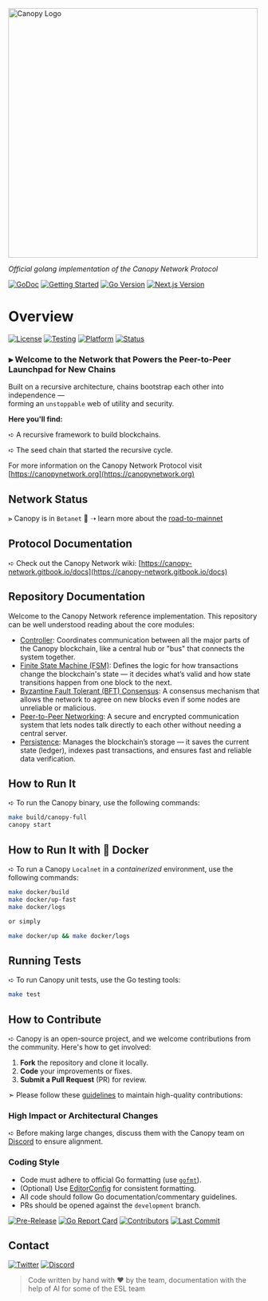 <img src="https://github.com/user-attachments/assets/b8d6f342-c18b-492e-b87f-06755f775c5f" alt="Canopy Logo" width="500"/>

_Official golang implementation of the Canopy Network Protocol_

[![GoDoc](https://img.shields.io/badge/godoc-reference-white.svg)](https://godoc.org/github.com/canopy-network/canopy)
[![Getting Started](https://img.shields.io/badge/getting%20started-guide-white)](https://canopynetwork.org)
[![Go Version](https://img.shields.io/badge/golang-v1.21-white.svg)](https://golang.org)
[![Next.js Version](https://img.shields.io/badge/next%20js-v14.2.3-white.svg)](https://nextjs.org/)


# Overview

[![License](https://img.shields.io/badge/License-MIT-white.svg)](https://opensource.org/licenses/MIT)
[![Testing](https://img.shields.io/badge/testing-docker%20compose-white)](https://docs.docker.com/compose/)
[![Platform](https://img.shields.io/badge/platform-linux%20%7C%20macos-white.svg)](https://github.com/canopy-network/canopy/releases)
[![Status](https://img.shields.io/badge/status-alphanet-white)](https://docs.docker.com/compose/)

### ⫸ **Welcome to the Network that Powers the Peer-to-Peer Launchpad for New Chains**

Built on a recursive architecture, chains bootstrap each other into independence —  
forming an `unstoppable` web of utility and security. 

**Here you'll find:**

➪ A recursive framework to build blockchains.

➪ The seed chain that started the recursive cycle.

For more information on the Canopy Network Protocol visit [https://canopynetwork.org](https://canopynetwork.org)

## Network Status

⪢ Canopy is in `Betanet` 🚀 ➝ learn more about the [road-to-mainnet](https://www.canopynetwork.org/learn-more/road-to-mainnet)

## Protocol Documentation

➪ Check out the Canopy Network wiki:  [https://canopy-network.gitbook.io/docs](https://canopy-network.gitbook.io/docs)

## Repository Documentation

Welcome to the Canopy Network reference implementation. This repository can be well understood reading about the core modules:

- [Controller](controller/README.md): Coordinates communication between all the major parts of the Canopy blockchain, like a central hub or "bus" that connects the system together.
- [Finite State Machine (FSM)](fsm/README.md): Defines the logic for how transactions change the blockchain's state — it decides what’s valid and how state transitions happen from one block to the next.
- [Byzantine Fault Tolerant (BFT) Consensus](bft/README.md): A consensus mechanism that allows the network to agree on new blocks even if some nodes are unreliable or malicious.
- [Peer-to-Peer Networking](p2p/README.md): A secure and encrypted communication system that lets nodes talk directly to each other without needing a central server.
- [Persistence](store/README.md): Manages the blockchain’s storage — it saves the current state (ledger), indexes past transactions, and ensures fast and reliable data verification.

## How to Run It

➪ To run the Canopy binary, use the following commands:

```bash
make build/canopy-full
canopy start
```

## How to Run It with 🐳 Docker

➪ To run a Canopy `Localnet` in a *containerized* environment, use the following commands:
```bash
make docker/build
make docker/up-fast
make docker/logs

or simply

make docker/up && make docker/logs
```

## Running Tests

➪ To run Canopy unit tests, use the Go testing tools:

```bash
make test
```

## How to Contribute

➪ Canopy is an open-source project, and we welcome contributions from the community. Here's how to get involved:

1. **Fork** the repository and clone it locally.
2. **Code** your improvements or fixes.
3. **Submit a Pull Request** (PR) for review.

➣ Please follow these [guidelines](CONTRIBUTING.md) to maintain high-quality contributions:

### High Impact or Architectural Changes

➪ Before making large changes, discuss them with the Canopy team on [Discord](https://discord.gg/pNcSJj7Wdh) to ensure alignment.

### Coding Style

- Code must adhere to official Go formatting (use [`gofmt`](https://golang.org/cmd/gofmt)).
- (Optional) Use [EditorConfig](https://editorconfig.org) for consistent formatting.
- All code should follow Go documentation/commentary guidelines.
- PRs should be opened against the `development` branch.

[![Pre-Release](https://img.shields.io/github/release-pre/canopy-network/canopy.svg)](https://github.com/canopy-network/canopy/releases)
[![Go Report Card](https://goreportcard.com/badge/github.com/canopy-network/canopy)](https://goreportcard.com/report/github.com/canopy-network/canopy)
[![Contributors](https://img.shields.io/github/contributors/canopy-network/canopy.svg)](https://github.com/canopy-network/canopy/pulse)
[![Last Commit](https://img.shields.io/github/last-commit/canopy-network/canopy.svg)](https://github.com/canopy-network/canopy/pulse)

## Contact

[![Twitter](https://img.shields.io/twitter/url/http/shields.io.svg?style=social)](https://x.com/CNPYNetwork)
[![Discord](https://img.shields.io/badge/discord-online-blue.svg)](https://discord.gg/pNcSJj7Wdh)

> Code written by hand with ❤️ by the team, documentation with the help of AI for some of the ESL team
